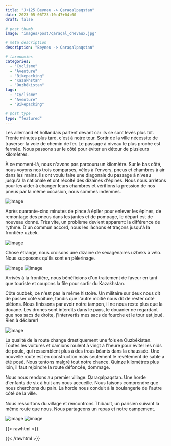 ```yaml
---
title: "J+125 Beyneu -> Qaraqalpaqstan"
date: 2023-05-06T23:10:47+04:00
draft: false

# post thumb
image: "images/post/qaraqal_chevaux.jpg"

# meta description
description: "Beyneu -> Qaraqalpaqstan"

# taxonomies
categories:
  - "Cyclisme" 
  - "Aventure" 
  - "Bikepacking"
  - "Kazakhstan" 
  - "Ouzbékistan" 
tags:
  - "Cyclisme" 
  - "Aventure" 
  - "Bikepacking" 

# post type
type: "featured"
---
```


Les allemand et hollandais partent devant car ils se sont levés plus tôt. Trente minutes plus tard, c'est à notre tour. Sortir de la ville nécessite de traverser la voie de chemin de fer. Le passage à niveau le plus proche est fermée. Nous passons sur le côté pour éviter un détour de plusieurs kilomètres. 

À ce moment-là, nous n'avons pas parcouru un kilomètre. Sur le bas côté, nous voyons nos trois comparses, vélos à l'envers, pneus et chambres à air dans les mains. Ils ont voulu faire une diagonale du passage à niveau jusqu'à la nationale et ont récolté des dizaines d'épines. Nous nous arrêtons pour les aider à changer leurs chambres et vérifions la pression de nos pneus par la même occasion, nous sommes indemnes. 

![image](../../images/post/qaraqal_crevaison.jpg)

Après quarante-cinq minutes de pince à épiler pour enlever les épines, de remontage des pneus dans les jantes et de pompage, le départ est de nouveau donné. Très vite, un problème devient apparent: la différence de rythme. D'un commun accord, nous les lâchons et traçons jusqu'à la frontière uzbek. 

![image](../../images/post/qaraqal_panneau.jpg)

Chose étrange, nous croisons une dizaine de sexagénaires uzbeks à vélo. Nous supposons qu'ils sont en pèlerinage. 

![image](../../images/post/qaraqal_uzbek.jpg)
![image](../../images/post/qaraqal_uzbeks.jpg)

Arrivés à la frontière, nous bénéficions d'un traitement de faveur en tant que touriste et coupons la file pour sortir du Kazakhstan. 

Côte ouzbek, ce n'est pas la même histoire. Un militaire sur deux nous dit de passer côté voiture, tandis que l'autre moitié nous dit de rester côté piétons. Nous finissons par avoir notre tampon, il ne nous reste plus que la douane. Les drones sont interdits dans le pays, le douanier ne regardant que nos sacs de droite, j'intervertis mes sacs de fourche et le tour est joué. Rien à déclarer! 

![image](../../images/post/qaraqal_frontiere.jpg)

La qualité de la route change drastiquement une fois en Ouzbékistan. Toutes les voitures et camions roulent à vingt à l'heure pour éviter les nids de poule, qui ressemblent plus à des trous béants dans la chaussée. Une nouvelle route est en construction mais seulement le revêtement de sable a été posé. Nous tentons malgré tout notre chance. Quinze kilomètres plus loin, il faut rejoindre la route défoncée, dommage. 

Nous nous rendons au premier village: Qaraqalpaqstan. Une horde d'enfants de six à huit ans nous accueille. Nous faisons comprendre que nous cherchons du pain. La horde nous conduit à la boulangerie de l'autre côté de la ville. 

Nous ressortons du village et rencontrons Thibault, un parisien suivant la même route que nous. Nous partageons un repas et notre campement. 

![image](../../images/post/qaraqal_tibo.jpg)
![image](../../images/post/qaraqal_coucher.jpg)

{{< rawhtml >}} 
<div class="strava-embed-placeholder" data-embed-type="activity" data-embed-id="9028979490"></div><script src="https://strava-embeds.com/embed.js"></script>
{{< /rawhtml >}} 
